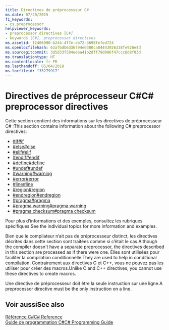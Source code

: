 ```yaml
---
title: Directives de préprocesseur C#
ms.date: 07/20/2015
f1_keywords:
- cs.preprocessor
helpviewer_keywords:
- preprocessor directives [C#]
- keywords [C#], preprocessor directives
ms.assetid: f2406090-b244-4f7e-ab72-3698fefed724
ms.openlocfilehash: 63a7bdb6d36794e0380ca84443926338fe926e4d
ms.sourcegitcommit: 3d5d33f384eeba41b2dff79d096f47ccc8d8f03d
ms.translationtype: HT
ms.contentlocale: fr-FR
ms.lasthandoff: 05/04/2018
ms.locfileid: "33279917"
---
```

# <a name="c-preprocessor-directives"></a><span data-ttu-id="26bb9-102">Directives de préprocesseur C#</span><span class="sxs-lookup"><span data-stu-id="26bb9-102">C# preprocessor directives</span></span>
<span data-ttu-id="26bb9-103">Cette section contient des informations sur les directives de préprocesseur C# :</span><span class="sxs-lookup"><span data-stu-id="26bb9-103">This section contains information about the following C# preprocessor directives:</span></span>

- [<span data-ttu-id="26bb9-104">#if</span><span class="sxs-lookup"><span data-stu-id="26bb9-104">#if</span></span>](../../../csharp/language-reference/preprocessor-directives/preprocessor-if.md)
- [<span data-ttu-id="26bb9-105">#else</span><span class="sxs-lookup"><span data-stu-id="26bb9-105">#else</span></span>](../../../csharp/language-reference/preprocessor-directives/preprocessor-else.md)
- [<span data-ttu-id="26bb9-106">#elif</span><span class="sxs-lookup"><span data-stu-id="26bb9-106">#elif</span></span>](../../../csharp/language-reference/preprocessor-directives/preprocessor-elif.md)
- [<span data-ttu-id="26bb9-107">#endif</span><span class="sxs-lookup"><span data-stu-id="26bb9-107">#endif</span></span>](../../../csharp/language-reference/preprocessor-directives/preprocessor-endif.md)
- [<span data-ttu-id="26bb9-108">#define</span><span class="sxs-lookup"><span data-stu-id="26bb9-108">#define</span></span>](../../../csharp/language-reference/preprocessor-directives/preprocessor-define.md)
- [<span data-ttu-id="26bb9-109">#undef</span><span class="sxs-lookup"><span data-stu-id="26bb9-109">#undef</span></span>](../../../csharp/language-reference/preprocessor-directives/preprocessor-undef.md)
- [<span data-ttu-id="26bb9-110">#warning</span><span class="sxs-lookup"><span data-stu-id="26bb9-110">#warning</span></span>](../../../csharp/language-reference/preprocessor-directives/preprocessor-warning.md)
- [<span data-ttu-id="26bb9-111">#error</span><span class="sxs-lookup"><span data-stu-id="26bb9-111">#error</span></span>](../../../csharp/language-reference/preprocessor-directives/preprocessor-error.md)
- [<span data-ttu-id="26bb9-112">#line</span><span class="sxs-lookup"><span data-stu-id="26bb9-112">#line</span></span>](../../../csharp/language-reference/preprocessor-directives/preprocessor-line.md)
- [<span data-ttu-id="26bb9-113">#region</span><span class="sxs-lookup"><span data-stu-id="26bb9-113">#region</span></span>](../../../csharp/language-reference/preprocessor-directives/preprocessor-region.md)
- [<span data-ttu-id="26bb9-114">#endregion</span><span class="sxs-lookup"><span data-stu-id="26bb9-114">#endregion</span></span>](../../../csharp/language-reference/preprocessor-directives/preprocessor-endregion.md)
- [<span data-ttu-id="26bb9-115">#pragma</span><span class="sxs-lookup"><span data-stu-id="26bb9-115">#pragma</span></span>](../../../csharp/language-reference/preprocessor-directives/preprocessor-pragma.md)
- [<span data-ttu-id="26bb9-116">#pragma warning</span><span class="sxs-lookup"><span data-stu-id="26bb9-116">#pragma warning</span></span>](../../../csharp/language-reference/preprocessor-directives/preprocessor-pragma-warning.md)
- [<span data-ttu-id="26bb9-117">#pragma checksum</span><span class="sxs-lookup"><span data-stu-id="26bb9-117">#pragma checksum</span></span>](../../../csharp/language-reference/preprocessor-directives/preprocessor-pragma-checksum.md)

<span data-ttu-id="26bb9-118">Pour plus d’informations et des exemples, consultez les rubriques spécifiques.</span><span class="sxs-lookup"><span data-stu-id="26bb9-118">See the individual topics for more information and examples.</span></span>

<span data-ttu-id="26bb9-119">Bien que le compilateur n’ait pas de préprocesseur distinct, les directives décrites dans cette section sont traitées comme si c’était le cas.</span><span class="sxs-lookup"><span data-stu-id="26bb9-119">Although the compiler doesn't have a separate preprocessor, the directives described in this section are processed as if there were one.</span></span> <span data-ttu-id="26bb9-120">Elles sont utilisées pour faciliter la compilation conditionnelle.</span><span class="sxs-lookup"><span data-stu-id="26bb9-120">They are used to help in conditional compilation.</span></span> <span data-ttu-id="26bb9-121">Contrairement aux directives C et C++, vous ne pouvez pas les utiliser pour créer des macros.</span><span class="sxs-lookup"><span data-stu-id="26bb9-121">Unlike C and C++ directives, you cannot use these directives to create macros.</span></span>

<span data-ttu-id="26bb9-122">Une directive de préprocesseur doit être la seule instruction sur une ligne.</span><span class="sxs-lookup"><span data-stu-id="26bb9-122">A preprocessor directive must be the only instruction on a line.</span></span>

## <a name="see-also"></a><span data-ttu-id="26bb9-123">Voir aussi</span><span class="sxs-lookup"><span data-stu-id="26bb9-123">See also</span></span>
 [<span data-ttu-id="26bb9-124">Référence C#</span><span class="sxs-lookup"><span data-stu-id="26bb9-124">C# Reference</span></span>](../../../csharp/language-reference/index.md)  
 [<span data-ttu-id="26bb9-125">Guide de programmation C#</span><span class="sxs-lookup"><span data-stu-id="26bb9-125">C# Programming Guide</span></span>](../../../csharp/programming-guide/index.md)
